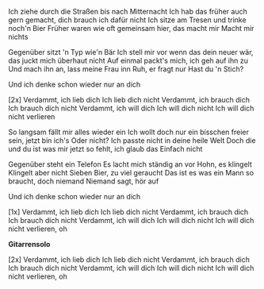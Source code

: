 Ich ziehe durch die Straßen bis nach Mitternacht
Ich hab das früher auch gern gemacht, dich brauch ich dafür nicht
Ich sitze am Tresen und trinke noch'n Bier
Früher waren wie oft gemeinsam hier, das macht mir Macht mir nichts

Gegenüber sitzt 'n Typ wie'n Bär
Ich stell mir vor wenn das dein neuer wär, das juckt mich überhaut nicht
Auf einmal packt's mich, ich geh auf ihn zu
Und mach ihn an, lass meine Frau inn Ruh, er fragt nur Hast du 'n Stich?

Und ich denke schon wieder nur an dich

[2x]
Verdammt, ich lieb dich
Ich lieb dich nicht
Verdammt, ich brauch dich
Ich brauch dich nicht
Verdammt, ich will dich
Ich will dich nicht
Ich will dich nicht verlieren

So langsam fällt mir alles wieder ein
Ich wollt doch nur ein bisschen freier sein, jetzt bin ich's Oder nicht?
Ich passte nicht in deine heile Welt
Doch die und du ist was mir jetzt so fehlt, ich glaub das Einfach nicht

Gegenüber steht ein Telefon
Es lacht mich ständig an vor Hohn, es klingelt Klingelt aber nicht
Sieben Bier, zu viel geraucht
Das ist es was ein Mann so braucht, doch niemand Niemand sagt, hör auf

Und ich denke schon wieder nur an dich

[1x]
Verdammt, ich lieb dich
Ich lieb dich nicht
Verdammt, ich brauch dich
Ich brauch dich nicht
Verdammt, ich will dich
Ich will dich nicht
Ich will dich nicht verlieren, oh

**Gitarrensolo**

[2x]
Verdammt, ich lieb dich
Ich lieb dich nicht
Verdammt, ich brauch dich
Ich brauch dich nicht
Verdammt, ich will dich
Ich will dich nicht
Ich will dich nicht verlieren, oh

